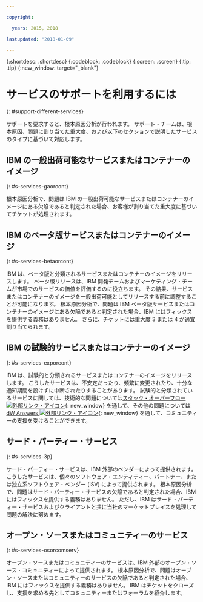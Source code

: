 ```yaml
---

copyright:

  years: 2015, 2018

lastupdated: "2018-01-09"

---
```


{:shortdesc: .shortdesc}
{:codeblock: .codeblock}
{:screen: .screen}
{:tip: .tip}
{:new_window: target="_blank"}

# サービスのサポートを利用するには
{: #support-different-services}

サポートを要求すると、根本原因分析が行われます。 サポート・チームは、根本原因、問題に割り当てた重大度、および以下のセクションで説明したサービスのタイプに基づいて対応します。

## IBM の一般出荷可能なサービスまたはコンテナーのイメージ
{: #s-services-gaorcont}

根本原因分析で、問題は IBM の一般出荷可能なサービスまたはコンテナーのイメージにある欠陥であると判定された場合、お客様が割り当てた重大度に基づいてチケットが処理されます。

## IBM のベータ版サービスまたはコンテナーのイメージ
{: #s-services-betaorcont}

IBM は、ベータ版と分類されるサービスまたはコンテナーのイメージをリリースします。 ベータ版リリースは、IBM 開発チームおよびマーケティング・チームが市場でのサービスの価値を評価するのに役立ちます。 その結果、サービスまたはコンテナーのイメージを一般出荷可能としてリリースする前に調整することが可能になります。 根本原因分析で、問題は IBM ベータ版サービスまたはコンテナーのイメージにある欠陥であると判定された場合、IBM にはフィックスを提供する義務はありません。 さらに、チケットには重大度 3 または 4 が適宜割り当てられます。

## IBM の試験的サービスまたはコンテナーのイメージ
{: #s-services-exporcont}

IBM は、試験的と分類されるサービスまたはコンテナーのイメージをリリースします。 こうしたサービスは、不安定だったり、頻繁に変更されたり、十分な通知期間を設けずに中断されたりすることがあります。 試験的と分類されているサービスに関しては、技術的な問題については[スタック・オーバーフロー ![外部リンク・アイコン](../icons/launch-glyph.svg "外部リンク・アイコン")](http://stackoverflow.com/questions/tagged/ibm-bluemix){: new_window} を通して、その他の問題については [dW Answers ![外部リンク・アイコン](../icons/launch-glyph.svg "外部リンク・アイコン")](https://developer.ibm.com/answers/smart-spaces/12/bluemix.html){: new_window} を通して、コミュニティーの支援を受けることができます。

## サード・パーティー・サービス
{: #s-services-3p}

サード・パーティー・サービスは、IBM 外部のベンダーによって提供されます。 こうしたサービスは、個々のソフトウェア・エンティティー、パートナー、または独立系ソフトウェア・ベンダー (ISV) によって提供されます。 根本原因分析で、問題はサード・パーティー・サービスの欠陥であると判定された場合、IBM にはフィックスを提供する義務はありません。 ただし、IBM はサード・パーティー・サービスおよびクライアントと共に当社のマーケットプレイスを処理して問題の解決に努めます。

## オープン・ソースまたはコミュニティーのサービス
{: #s-services-osorcomserv}

オープン・ソースまたはコミュニティーのサービスは、IBM 外部のオープン・ソース・コミュニティーによって提供されます。 根本原因分析で、問題はオープン・ソースまたはコミュニティーのサービスの欠陥であると判定された場合、IBM にはフィックスを提供する義務はありません。 IBM はチケットをクローズし、支援を求める先としてコミュニティーまたはフォーラムを紹介します。
